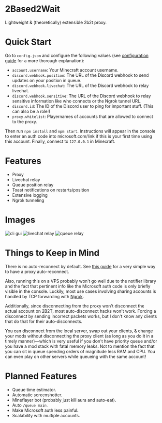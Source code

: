 # 2Based2Wait

Lightweight & (theoretically) extensible 2b2t proxy.

# Quick Start

Go to `config.json` and configure the following values (see [configuration guide](https://github.com/Enchoseon/2based2wait/wiki/Configuration-Guide) for a more thorough explanation):

- `account.username`: Your Minecraft account username.
- `discord.webhook.position`: The URL of the Discord webhook to send updates on your position in queue.
- `discord.webhook.livechat`: The URL of the Discord webhook to relay livechat.
- `discord.webhook.sensitive`: The URL of the Discord webhook to relay sensitive information like who connects or the Ngrok tunnel URL.
- `discord.id`: The ID of the Discord user to ping for important stuff. (This can also be a role!)
- `proxy.whitelist`: Playernames of accounts that are allowed to connect to the proxy.

Then run `npm install` and `npm start`. Instructions will appear in the console to enter an auth code into microsoft.com/link if this is your first time using this account. Finally, connect to `127.0.0.1` in Minecraft.

# Features

- Proxy
- Livechat relay
- Queue position relay
- Toast notifications on restarts/position
- Extensive logging
- Ngrok tunneling

# Images

![cli gui](https://files.catbox.moe/osgsqc.png "cli gui")
![livechat relay](https://files.catbox.moe/b3fl8s.png "livechat relay")
![queue relay](https://files.catbox.moe/dgepgx.png "queue gui")

# Things to Keep in Mind

There is no auto-reconnect by default. See [this guide](https://github.com/Enchoseon/2based2wait/wiki/How-to-Auto-Reconnect-with-Supervisor) for a very simple way to have a proxy auto-reconnect.

Also, running this on a VPS probably won't go well due to the notifier library and the fact that pertinent info like the Microsoft auth code is only briefly visible in the console. Luckily, most use cases involving sharing accounts is handled by TCP forwarding with [Ngrok](https://ngrok.com/).

Additionally, since disconnecting from the proxy won't disconnect the actual account on 2B2T, most auto-disconnect hacks won't work. Forcing a disconnect by sending incorrect packets works, but I don't know any clients that do that for their auto-disconnects.

You can disconnect from the local server, swap out your clients, & change your mods without disconnecting the proxy client (as long as you do it in a timely manner)—which is very useful if you don't have priority queue and/or you have a mod stack with fatal memory leaks. Not to mention the fact that you can sit in queue spending orders of magnitude less RAM and CPU. You can even play on other servers while queueing with the same account!

# Planned Features

- Queue time estimator.
- Automatic screenshotter.
- Mineflayer bot (probably just kill aura and auto-eat).
- Auto `/queue main`.
- Make Microsoft auth less painful.
- Scalability with multiple accounts.
